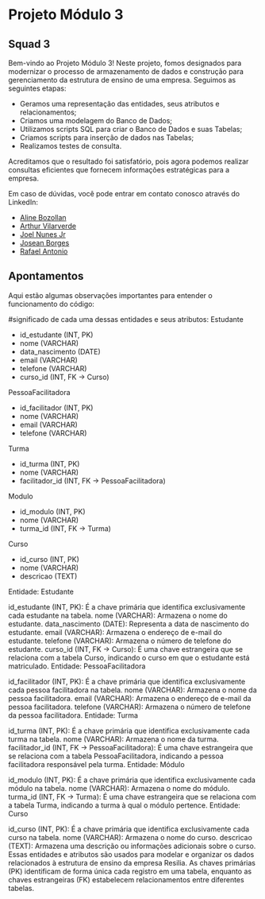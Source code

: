 # Projeto Módulo 3

## Squad 3

Bem-vindo ao Projeto Módulo 3! Neste projeto, fomos designados para modernizar o processo de armazenamento de dados e construção para gerenciamento da estrutura de ensino de uma empresa. Seguimos as seguintes etapas:

- Geramos uma representação das entidades, seus atributos e relacionamentos;
- Criamos uma modelagem do Banco de Dados;
- Utilizamos scripts SQL para criar o Banco de Dados e suas Tabelas;
- Criamos scripts para inserção de dados nas Tabelas;
- Realizamos testes de consulta.

Acreditamos que o resultado foi satisfatório, pois agora podemos realizar consultas eficientes que fornecem informações estratégicas para a empresa.

Em caso de dúvidas, você pode entrar em contato conosco através do LinkedIn:

- [Aline Bozollan](https://www.linkedin.com/in/alinebozollan/)
- [Arthur Vilarverde](https://www.linkedin.com/in/arthur-vilarverde-dataanalytics-webdev/)
- [Joel Nunes Jr](https://www.linkedin.com/in/joel-nunes-jr-0883b2265/)
- [Josean Borges](https://www.linkedin.com/in/joseanplborges/)
- [Rafael Antonio](https://www.linkedin.com/in/rafael-antonio-759a04241/)

## Apontamentos

Aqui estão algumas observações importantes para entender o funcionamento do código:

#significado de cada uma dessas entidades e seus atributos:
 Estudante
- id_estudante (INT, PK)
- nome (VARCHAR)
- data_nascimento (DATE)
- email (VARCHAR)
- telefone (VARCHAR)
- curso_id (INT, FK -> Curso)

PessoaFacilitadora
- id_facilitador (INT, PK)
- nome (VARCHAR)
- email (VARCHAR)
- telefone (VARCHAR)

Turma
- id_turma (INT, PK)
- nome (VARCHAR)
- facilitador_id (INT, FK -> PessoaFacilitadora)

Modulo
- id_modulo (INT, PK)
- nome (VARCHAR)
- turma_id (INT, FK -> Turma)

Curso
- id_curso (INT, PK)
- nome (VARCHAR)
- descricao (TEXT)

Entidade: Estudante

id_estudante (INT, PK): É a chave primária que identifica exclusivamente cada estudante na tabela.
nome (VARCHAR): Armazena o nome do estudante.
data_nascimento (DATE): Representa a data de nascimento do estudante.
email (VARCHAR): Armazena o endereço de e-mail do estudante.
telefone (VARCHAR): Armazena o número de telefone do estudante.
curso_id (INT, FK -> Curso): É uma chave estrangeira que se relaciona com a tabela Curso, indicando o curso em que o estudante está matriculado.
Entidade: PessoaFacilitadora

id_facilitador (INT, PK): É a chave primária que identifica exclusivamente cada pessoa facilitadora na tabela.
nome (VARCHAR): Armazena o nome da pessoa facilitadora.
email (VARCHAR): Armazena o endereço de e-mail da pessoa facilitadora.
telefone (VARCHAR): Armazena o número de telefone da pessoa facilitadora.
Entidade: Turma

id_turma (INT, PK): É a chave primária que identifica exclusivamente cada turma na tabela.
nome (VARCHAR): Armazena o nome da turma.
facilitador_id (INT, FK -> PessoaFacilitadora): É uma chave estrangeira que se relaciona com a tabela PessoaFacilitadora, indicando a pessoa facilitadora responsável pela turma.
Entidade: Módulo

id_modulo (INT, PK): É a chave primária que identifica exclusivamente cada módulo na tabela.
nome (VARCHAR): Armazena o nome do módulo.
turma_id (INT, FK -> Turma): É uma chave estrangeira que se relaciona com a tabela Turma, indicando a turma à qual o módulo pertence.
Entidade: Curso

id_curso (INT, PK): É a chave primária que identifica exclusivamente cada curso na tabela.
nome (VARCHAR): Armazena o nome do curso.
descricao (TEXT): Armazena uma descrição ou informações adicionais sobre o curso.
Essas entidades e atributos são usados para modelar e organizar os dados relacionados à estrutura de ensino da empresa Resilia. As chaves primárias (PK) identificam de forma única cada registro em uma tabela, enquanto as chaves estrangeiras (FK) estabelecem relacionamentos entre diferentes tabelas.
